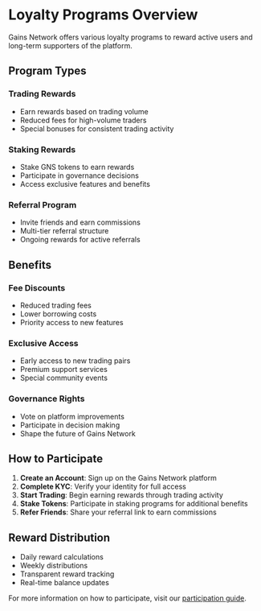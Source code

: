 # Loyalty Programs Overview

Gains Network offers various loyalty programs to reward active users and long-term supporters of the platform.

## Program Types

### Trading Rewards
- Earn rewards based on trading volume
- Reduced fees for high-volume traders
- Special bonuses for consistent trading activity

### Staking Rewards
- Stake GNS tokens to earn rewards
- Participate in governance decisions
- Access exclusive features and benefits

### Referral Program
- Invite friends and earn commissions
- Multi-tier referral structure
- Ongoing rewards for active referrals

## Benefits

### Fee Discounts
- Reduced trading fees
- Lower borrowing costs
- Priority access to new features

### Exclusive Access
- Early access to new trading pairs
- Premium support services
- Special community events

### Governance Rights
- Vote on platform improvements
- Participate in decision making
- Shape the future of Gains Network

## How to Participate

1. **Create an Account**: Sign up on the Gains Network platform
2. **Complete KYC**: Verify your identity for full access
3. **Start Trading**: Begin earning rewards through trading activity
4. **Stake Tokens**: Participate in staking programs for additional benefits
5. **Refer Friends**: Share your referral link to earn commissions

## Reward Distribution

- Daily reward calculations
- Weekly distributions
- Transparent reward tracking
- Real-time balance updates

For more information on how to participate, visit our [participation guide](/en/loyalty-programs/how-to-participate).
